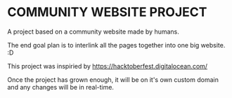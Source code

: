 # COMMUNITY WEBSITE PROJECT


A project based on a community website made by humans.

The end goal plan is to interlink all the pages together into one big website. :D

This project was inspiried by https://hacktoberfest.digitalocean.com/

Once the project has grown enough, it will be on it's own custom domain and any changes will be in real-time.
